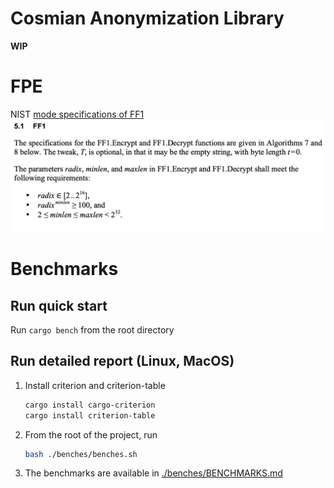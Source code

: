 <h1>Cosmian Anonymization Library</h1>

**WIP**

# FPE

NIST [mode specifications of FF1](https://nvlpubs.nist.gov/nistpubs/SpecialPublications/NIST.SP.800-38G.pdf#page=19&zoom=100,0,0)
![](./documentation/FF1_NIST.png)

# Benchmarks

## Run quick start

Run `cargo bench` from the root directory

## Run detailed report (Linux, MacOS)

1. Install criterion and criterion-table

   ```sh
   cargo install cargo-criterion
   cargo install criterion-table
   ```

2. From the root of the project, run

   ```bash
   bash ./benches/benches.sh
   ```

3. The benchmarks are available in [./benches/BENCHMARKS.md](./benches/BENCHMARKS.md)
